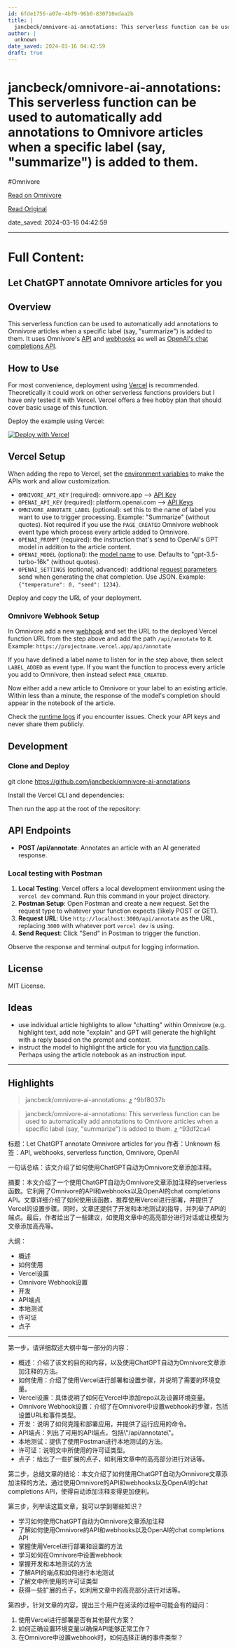 ```yaml
---
id: 6fde1756-a07e-4bf9-96b0-830710edaa2b
title: |
  jancbeck/omnivore-ai-annotations: This serverless function can be used to automatically add annotations to Omnivore articles when a specific label (say, "summarize") is added to them.
author: |
  unknown
date_saved: 2024-03-16 04:42:59
draft: true
---
```


# jancbeck/omnivore-ai-annotations: This serverless function can be used to automatically add annotations to Omnivore articles when a specific label (say, "summarize") is added to them.
#Omnivore

[Read on Omnivore](https://omnivore.app/me/jancbeck-omnivore-ai-annotations-this-serverless-function-can-be-18e466db8dd)

[Read Original](https://github.com/jancbeck/omnivore-ai-annotations)

date_saved: 2024-03-16 04:42:59


--- 

# Full Content: 

## Let ChatGPT annotate Omnivore articles for you

[](#let-chatgpt-annotate-omnivore-articles-for-you)

## Overview

[](#overview)

This serverless function can be used to automatically add annotations to Omnivore articles when a specific label (say, "summarize") is added to them. It uses Omnivore's [API](https://docs.omnivore.app/integrations/api.html) and [webhooks](https://docs.omnivore.app/integrations/webhooks.html) as well as [OpenAI's chat completions API](https://platform.openai.com/docs/guides/text-generation).

## How to Use

[](#how-to-use)

For most convenience, deployment using [Vercel](https://vercel.com/) is recommended. Theoretically it could work on other serverless functions providers but I have only tested it with Vercel. Vercel offers a free hobby plan that should cover basic usage of this function.

Deploy the example using Vercel:

[![Deploy with Vercel](https://proxy-prod.omnivore-image-cache.app/0x0,sSnyGZ2HV6ocXJMT5qZeSj4kNby0gw7HuqwoaNw1Ny1s/https://camo.githubusercontent.com/0d115430c1db17132964386282927e5e313543c7d868fc06bc9a7c65d7ec974e/68747470733a2f2f76657263656c2e636f6d2f627574746f6e)](https://vercel.com/new/clone?repository-url=https%3A%2F%2Fgithub.com%2Fjancbeck%2Fomnivore-ai-annotations%2Ftree%2Fmain&env=OMNIVORE%5FAPI%5FKEY,OPENAI%5FAPI%5FKEY,OMNIVORE%5FANNOTATE%5FLABEL,OPENAI%5FPROMPT&envDescription=API%20keys%20are%20required.%20OMNIVORE%5FANNOTATE%5FLABEL%20is%20the%20name%20label%20that%20should%20trigger%20the%20workflow.%20OPENAI%5FPROMPT%20contains%20instructions%20for%20the%20AI%20model.&envLink=https%3A%2F%2Fgithub.com%2Fjancbeck%2Fomnivore-ai-annotations%2Ftree%2Fmain%23vercel-setup)

## Vercel Setup

[](#vercel-setup)

When adding the repo to Vercel, set the [environment variables](https://vercel.com/docs/projects/environment-variables) to make the APIs work and allow customization.

* `OMNIVORE_API_KEY` (required): omnivore.app --> [API Key](https://omnivore.app/settings/api)
* `OPENAI_API_KEY` (required): platform.openai.com --> [API Keys](https://platform.openai.com/api-keys)
* `OMNIVORE_ANNOTATE_LABEL` (optional): set this to the name of label you want to use to trigger processing. Example: "Summarize" (without quotes). Not required if you use the `PAGE_CREATED` Omnivore webhook event type which process every article added to Omnivore.
* `OPENAI_PROMPT` (required): the instruction that's send to OpenAI's GPT model in addition to the article content.
* `OPENAI_MODEL` (optional): the [model name](https://platform.openai.com/docs/models/gpt-4-and-gpt-4-turbo) to use. Defaults to "gpt-3.5-turbo-16k" (without quotes).
* `OPENAI_SETTINGS` (optional, advanced): additional [request parameters](https://platform.openai.com/docs/api-reference/chat/create) send when generating the chat completion. Use JSON. Example: `{"temperature": 0, "seed": 1234}`.

Deploy and copy the URL of your deployment.

### Omnivore Webhook Setup

[](#omnivore-webhook-setup)

In Omnivore add a new [webhook](https://omnivore.app/settings/webhooks) and set the URL to the deployed Vercel function URL from the step above and add the path `/api/annotate` to it. Example: `https://projectname.vercel.app/api/annotate`

If you have defined a label name to listen for in the step above, then select `LABEL_ADDED` as event type. If you want the function to process every article you add to Omnivore, then instead select `PAGE_CREATED`.

Now either add a new article to Omnivore or your label to an existing article. Within less than a minute, the response of the model's completion should appear in the notebook of the article.

Check the [runtime logs](https://vercel.com/docs/observability/runtime-logs) if you encounter issues. Check your API keys and never share them publicly.

## Development

[](#development)

### Clone and Deploy

[](#clone-and-deploy)

git clone https://github.com/jancbeck/omnivore-ai-annotations

Install the Vercel CLI and dependencies:

Then run the app at the root of the repository:

## API Endpoints

[](#api-endpoints)

* **POST /api/annotate**: Annotates an article with an AI generated response.

### Local testing with Postman

[](#local-testing-with-postman)

1. **Local Testing**: Vercel offers a local development environment using the `vercel dev` command. Run this command in your project directory.
2. **Postman Setup**: Open Postman and create a new request. Set the request type to whatever your function expects (likely POST or GET).
3. **Request URL**: Use `http://localhost:3000/api/annotate` as the URL, replacing `3000` with whatever port `vercel dev` is using.
4. **Send Request**: Click "Send" in Postman to trigger the function.

Observe the response and terminal output for logging information.

## License

[](#license)

MIT License.

## Ideas

[](#ideas)

* use individual article highlights to allow "chatting" within Omnivore (e.g. highlight text, add note "explain" and GPT will generate the highlight with a reply based on the prompt and context.
* instruct the model to highlight the article for you via [function calls](https://platform.openai.com/docs/guides/function-calling). Perhaps using the article notebook as an instruction input.

---

## Highlights

> jancbeck/omnivore-ai-annotations: [⤴️](https://omnivore.app/me/jancbeck-omnivore-ai-annotations-this-serverless-function-can-be-18e466db8dd#9bf8037b-fe2f-4bd1-a277-d24290f557a7)  ^9bf8037b

> jancbeck/omnivore-ai-annotations: This serverless function can be used to automatically add annotations to Omnivore articles when a specific label (say, "summarize") is added to them. [⤴️](https://omnivore.app/me/jancbeck-omnivore-ai-annotations-this-serverless-function-can-be-18e466db8dd#93df2ca4-a433-4400-8107-197af5033a3d)  ^93df2ca4

标题：Let ChatGPT annotate Omnivore articles for you
作者：Unknown
标签：API, webhooks, serverless function, Omnivore, OpenAI

一句话总结：该文介绍了如何使用ChatGPT自动为Omnivore文章添加注释。

摘要：本文介绍了一个使用ChatGPT自动为Omnivore文章添加注释的serverless函数。它利用了Omnivore的API和webhooks以及OpenAI的chat completions API。文章详细介绍了如何使用该函数，推荐使用Vercel进行部署，并提供了Vercel的设置步骤。同时，文章还提供了开发和本地测试的指导，并列举了API的端点。最后，作者给出了一些建议，如使用文章中的高亮部分进行对话或让模型为文章添加高亮等。

大纲：
- 概述
- 如何使用
- Vercel设置
- Omnivore Webhook设置
- 开发
- API端点
- 本地测试
- 许可证
- 点子

---

第一步，请详细叙述大纲中每一部分的内容：

- 概述：介绍了该文的目的和内容，以及使用ChatGPT自动为Omnivore文章添加注释的方法。
- 如何使用：介绍了使用Vercel进行部署和设置步骤，并说明了需要的环境变量。
- Vercel设置：具体说明了如何在Vercel中添加repo以及设置环境变量。
- Omnivore Webhook设置：介绍了在Omnivore中设置webhook的步骤，包括设置URL和事件类型。
- 开发：说明了如何克隆和部署应用，并提供了运行应用的命令。
- API端点：列出了可用的API端点，包括\\"/api/annotate\\"。
- 本地测试：提供了使用Postman进行本地测试的方法。
- 许可证：说明文中所使用的许可证类型。
- 点子：给出了一些扩展的点子，如利用文章中的高亮部分进行对话等。

第二步，总结文章的结论：本文介绍了如何使用ChatGPT自动为Omnivore文章添加注释的方法，通过使用Omnivore的API和webhooks以及OpenAI的chat completions API，使得自动添加注释变得更加便利。

第三步，列举读这篇文章，我可以学到哪些知识？
- 学习如何使用ChatGPT自动为Omnivore文章添加注释
- 了解如何使用Omnivore的API和webhooks以及OpenAI的chat completions API
- 掌握使用Vercel进行部署和设置的方法
- 学习如何在Omnivore中设置webhook
- 掌握开发和本地测试的方法
- 了解API的端点和如何进行本地测试
- 了解文中所使用的许可证类型
- 获得一些扩展的点子，如利用文章中的高亮部分进行对话等。

第四步，针对文章的内容，提出三个用户在阅读的过程中可能会有的疑问：
1. 使用Vercel进行部署是否有其他替代方案？
2. 如何正确设置环境变量以确保API能够正常工作？
3. 在Omnivore中设置webhook时，如何选择正确的事件类型？

